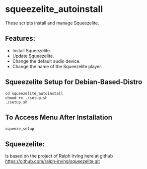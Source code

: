 squeezelite_autoinstall
==============
These scripts install and manage Squeezelite.

Features:
---------
- Install Squeezelite.
- Update Squeezelite.
- Change the default audio device.
- Change the name of the Squeezelite player.

Squeezelite Setup for Debian-Based-Distro
-----------------------------------------
```shell
cd squeezelite_autoinstall
chmod +x ./setup.sh
./setup.sh
```

To Access Menu After Installation
-----------------------------------------
```shell
squeeze_setup
```

Squeezelite:
------------
Is based on the project of Ralph Irving here at github https://github.com/ralph-irving/squeezelite.git

